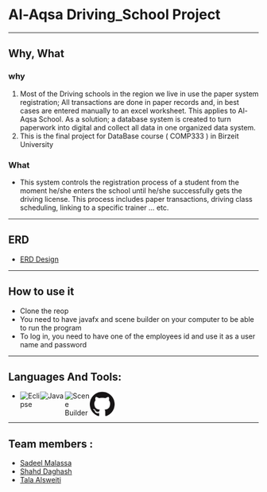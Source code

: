 # Al-Aqsa Driving_School Project

---
## Why, What 
### why 
1. Most of the Driving schools in the region we live in use the paper system registration; All transactions are done in paper records and, in best cases are entered manually to an excel worksheet. This applies to Al-Aqsa School. As a solution; a database system is created to turn paperwork into digital and collect all data in one organized data system. 
2. This is the final project for DataBase course ( COMP333 ) in Birzeit University

### What 
-  This system controls the registration process of a student from the moment he/she enters the school until he/she successfully gets the driving license. This process includes paper transactions, driving class scheduling, linking to a specific trainer … etc.

---

## ERD 
-  [ERD Design](https://docs.google.com/document/d/1j9OR76IRrM4uSaBSVN5Ir95vWhxSZp6jaEW-4P96q7g/edit?usp=sharing)
---
 ## How to use it
 - Clone the reop
 - You need to have javafx and scene builder on your computer to be able to run the program
 - To log in, you need to have one of the employees id and use it as a user name and password
---
## Languages And Tools:

- <img align="left" alt="Eclipse" width="40px" src="https://brandslogos.com/wp-content/uploads/images/large/eclipse-logo-vector.svg" /> <img align="left" alt=  "Java" width="50px" src="https://logoeps.com/wp-content/uploads/2011/06/java-logo-vector.png" /> <img align="left" alt="Scene Builder" width="50px" src="https://i2.wp.com/gluonhq.com/wp-content/uploads/2015/02/SceneBuilderLogo.png?fit=781%2C781&ssl=1" /><img align="left" alt="GitHub" width="50px" src="https://raw.githubusercontent.com/github/explore/78df643247d429f6cc873026c0622819ad797942/topics/github/github.png" /> 
<br/>

---

## Team members :
- [Sadeel Malassa](https://github.com/sadeel16)
- [Shahd Daghash](https://github.com/shahdDaghash)
- [Tala Alsweiti](https://github.com/talaalsweiti)
